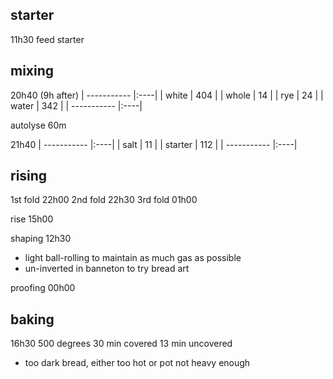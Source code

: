 ## starter
11h30 feed starter

## mixing
20h40 (9h after)
| ----------- |:----|
| white       | 404 |
| whole       | 14  |
| rye         | 24  |
| water       | 342 |
| ----------- |:----|

autolyse 60m

21h40
| ----------- |:----|
| salt        | 11  |
| starter     | 112 |
| ----------- |:----|

## rising
1st fold 22h00
2nd fold 22h30
3rd fold 01h00

rise 15h00

shaping 12h30
- light ball-rolling to maintain as much gas as possible
- un-inverted in banneton to try bread art

proofing 00h00

## baking
16h30
500 degrees
30 min covered
13 min uncovered
- too dark bread, either too hot or pot not heavy enough
